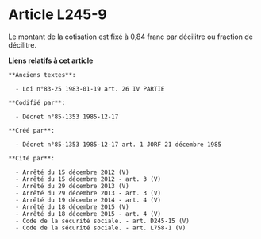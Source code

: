 # Article L245-9

Le montant de la cotisation est fixé à 0,84 franc par décilitre ou fraction de décilitre.

**Liens relatifs à cet article**

	**Anciens textes**:

	  - Loi n°83-25 1983-01-19 art. 26 IV PARTIE

	**Codifié par**:

	  - Décret n°85-1353 1985-12-17

	**Créé par**:

	  - Décret n°85-1353 1985-12-17 art. 1 JORF 21 décembre 1985

	**Cité par**:

	  - Arrêté du 15 décembre 2012 (V)
	  - Arrêté du 15 décembre 2012 - art. 3 (V)
	  - Arrêté du 29 décembre 2013 (V)
	  - Arrêté du 29 décembre 2013 - art. 3 (V)
	  - Arrêté du 19 décembre 2014 - art. 4 (V)
	  - Arrêté du 18 décembre 2015 (V)
	  - Arrêté du 18 décembre 2015 - art. 4 (V)
	  - Code de la sécurité sociale. - art. D245-15 (V)
	  - Code de la sécurité sociale. - art. L758-1 (V)
